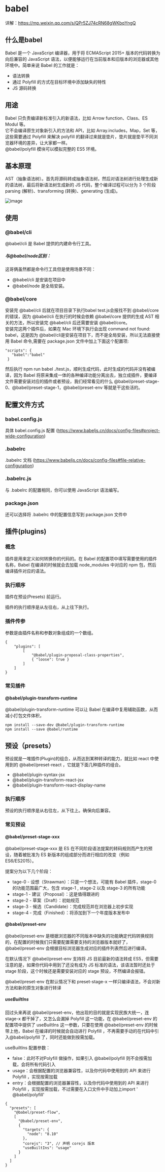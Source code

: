 # babel
详解：https://mp.weixin.qq.com/s/QPr5ZJ74cRN68gWKbqYngQ
## 什么是babel
 Babel 是一个 JavaScript 编译器，用于将 ECMAScript 2015+ 版本的代码转换为向后兼容的 JavaScript 语法，以便能够运行在当前版本和旧版本的浏览器或其他环境中。简单来说 Babel 的工作就是：
- 语法转换
- 通过 Polyfill 的方式在目标环境中添加缺失的特性
- JS 源码转换

## 用途
Babel 只负责编译新标准引入的新语法，比如 Arrow function、Class、ES Modul 等。  
它不会编译原生对象新引入的方法和 API，比如 Array.includes，Map，Set 等，这些需要通过 Polyfill 来解决
polyfill 的翻译过来就是垫片，垫片就是垫平不同浏览器环境的差异，让大家都一样。   
@babel/polyfill 模块可以模拟完整的 ES5 环境。

## 基本原理
AST（抽象语法树）。首先将源码转成抽象语法树，然后对语法树进行处理生成新的语法树，最后将新语法树生成新的 JS 代码，整个编译过程可以分为 3 个阶段 parsing (解析)、transforming (转换)、generating (生成)。

![image](https://mmbiz.qpic.cn/mmbiz_jpg/vzEib9IRhZD7bA5ec4JI6jRl7YJ3HovF255kwZveibNZVbHj64ibUdOfPkFDjDUiaOrhEzpOOjFWqJ30pDLU1UjJYw/640?wx_fmt=jpeg&tp=webp&wxfrom=5&wx_lazy=1&wx_co=1)



## 使用
### @babel/cli  
@babel/cli 是 Babel 提供的内建命令行工具。  
##### 与@babel/node区别：  
这哥俩虽然都是命令行工具但是使用场景不同：
- @babel/cli 是安装在项目中
- @babel/node 是全局安装。

### @babel/core
安装完 @babel/cli 后就在项目目录下执行babel test.js会报找不到 @babel/core 的错误，因为 @babel/cli 在执行的时候会依赖 @babel/core 提供的生成 AST 相关的方法，所以安装完 @babel/cli 后还需要安装 @babel/core。  
安装完这两个插件后，如果在 Mac 环境下执行会出现 command not found: babel，这是因为 @babel/cli是安装在项目下，而不是全局安装，所以无法直接使用 Babel 命令,需要在 package.json 文件中加上下面这个配置项:
```
"scripts": {
   "babel":"babel"
 }
```
然后执行 npm run babel ./test.js，顺利生成代码，此时生成的代码并没有被编译，因为 Babel 将原来集成一体的各种编译功能分离出去，独立成插件，要编译文件需要安装对应的插件或者预设，我们经常看见的什么 @babel/preset-stage-0、@babel/preset-stage-1，@babel/preset-env 等就是干这些活的。
## 配置文件方式
### babel.config.js
具体 babel.config.js 配置 (https://www.babeljs.cn/docs/config-files#project-wide-configuration)
### .babelrc
.babelrc 文档 (https://www.babeljs.cn/docs/config-files#file-relative-configuration)
### .babelrc.js
与 .babelrc 的配置相同，你可以使用 JavaScript 语法编写。
### package.json
还可以选择将 .babelrc 中的配置信息写到 package.json 文件中

## 插件(plugins)
### 概念
插件是用来定义如何转换你的代码的。在 Babel 的配置项中填写需要使用的插件名称，Babel 在编译的时候就会去加载 node_modules 中对应的 npm 包，然后编译插件对应的语法。
### 执行顺序
插件在预设(Presets) 前运行。

插件的执行顺序是从左往右，从上往下执行。

### 插件传参
参数是由插件名称和参数对象组成的一个数组。
```
{
    "plugins": [
        [
            "@babel/plugin-proposal-class-properties",
            { "loose": true }
        ]
    ]
}
```
### 常见插件
#### @babel/plugin-transform-runtime
@babel/plugin-transform-runtime 可以让 Babel 在编译中复用辅助函数，从而减小打包文件体积，
```
npm install --save-dev @babel/plugin-transform-runtime
npm install --save @babel/runtime
```



## 预设（presets）
预设就是一堆插件(Plugin)的组合，从而达到某种转译的能力，就比如 react 中使用到的 @babel/preset-react ，它就是下面几种插件的组合。
- @babel/plugin-syntax-jsx
- @babel/plugin-transform-react-jsx
- @babel/plugin-transform-react-display-name

### 执行顺序
预设的执行顺序是从右往左，从下往上。确保向后兼容。

### 常见预设
#### @babel/preset-stage-xxx
@babel/preset-stage-xxx 是 ES 在不同阶段语法提案的转码规则而产生的预设，随着被批准为 ES 新版本的组成部分而进行相应的改变（例如 ES6/ES2015）。

提案分为以下几个阶段：
- tage-0 - 设想（Strawman）：只是一个想法，可能有 Babel 插件，stage-0 的功能范围最广大，包含 stage-1 , stage-2 以及 stage-3 的所有功能
- stage-1 - 建议（Proposal）：这是值得跟进的
- stage-2 - 草案（Draft）：初始规范
- stage-3 - 候选（Candidate）：完成规范并在浏览器上初步实现
- stage-4 - 完成（Finished）：将添加到下一个年度版本发布中

#### @babel/preset-env
 @babel/preset-env 是根据浏览器的不同版本中缺失的功能确定代码转换规则的，在配置的时候我们只需要配置需要支持的浏览器版本就好了，@babel/preset-env 会根据目标浏览器生成对应的插件列表然后进行编译。  
 
 在默认情况下 @babel/preset-env 支持将 JS 目前最新的语法转成 ES5，但需要注意的是，如果你代码中用到了还没有成为 JS 标准的语法，该语法暂时还处于 stage 阶段，这个时候还是需要安装对应的 stage 预设，不然编译会报错。
 
 @babel/preset-env 在默认情况下和 preset-stage-x 一样只编译语法，不会对新方法和新的原生对象进行转译

##### useBuiltIns  
回过头来再说 @babel/preset-env，他出现的目的就是实现民族大统一，连 stage-x 都干掉了，又怎么会漏掉 Polyfill 这一功能，在 @babel/preset-env 的配置项中提供了 useBuiltIns 这一参数，只要在使用 @babel/preset-env 的时候带上他，Babel 在编译的时候就会自动进行 Polyfill ，不再需要手动的在代码中引入@babel/polyfill 了，同时还能做到按需加载。

useBuiltIns 配置参数：
- false：此时不对Polyfill 做操作，如果引入 @babel/polyfill 则不会按需加载，会将所有代码引入
- usage：会根据配置的浏览器兼容性，以及你代码中使用到的 API 来进行 Polyfill ，实现按需加载
- entry：会根据配置的浏览器兼容性，以及你代码中使用到的 API 来进行 Polyfill ，实现按需加载，不过需要在入口文件中手动加上import ' @babel/polyfill'

```
{
  "presets": [
    "@babel/preset-flow",
    [
      "@babel/preset-env",
      {
        "targets": {
          "node": "8.10"
        },
        "corejs": "3", // 声明 corejs 版本
        "useBuiltIns": "usage"
      }
    ]
  ]
}
```